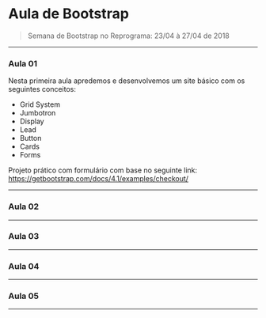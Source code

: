 # Aula de Bootstrap

> Semana de Bootstrap no Reprograma: 23/04 à 27/04 de 2018

---

### Aula 01 

Nesta primeira aula apredemos e desenvolvemos um site básico com os seguintes conceitos:

- Grid System 
- Jumbotron
- Display
- Lead
- Button
- Cards
- Forms

Projeto prático com formulário com base no seguinte link: https://getbootstrap.com/docs/4.1/examples/checkout/

---

### Aula 02


---

### Aula 03

---

### Aula 04

---

### Aula 05

---



